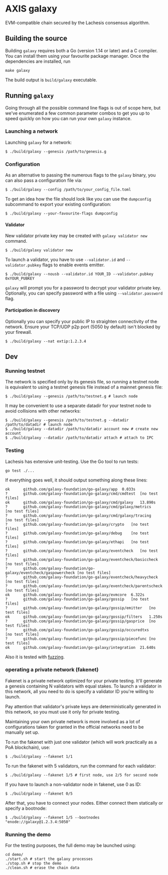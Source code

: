 # AXIS galaxy 

EVM-compatible chain secured by the Lachesis consensus algorithm.

## Building the source

Building `galaxy` requires both a Go (version 1.14 or later) and a C compiler. You can install
them using your favourite package manager. Once the dependencies are installed, run

```shell
make galaxy
```
The build output is ```build/galaxy``` executable.

## Running `galaxy`

Going through all the possible command line flags is out of scope here,
but we've enumerated a few common parameter combos to get you up to speed quickly
on how you can run your own `galaxy` instance.

### Launching a network

Launching `galaxy` for a network:

```shell
$ ./build/galaxy --genesis /path/to/genesis.g
```

### Configuration

As an alternative to passing the numerous flags to the `galaxy` binary, you can also pass a
configuration file via:

```shell
$ ./build/galaxy --config /path/to/your_config_file.toml
```

To get an idea how the file should look like you can use the `dumpconfig` subcommand to
export your existing configuration:

```shell
$ ./build/galaxy --your-favourite-flags dumpconfig
```

#### Validator

New validator private key may be created with `galaxy validator new` command.
```shell
$ ./build/galaxy validator new
```


To launch a validator, you have to use `--validator.id` and `--validator.pubkey` flags to enable events emitter.

```shell
$ ./build/galaxy --nousb --validator.id YOUR_ID --validator.pubkey 0xYOUR_PUBKEY
```

`galaxy` will prompt you for a password to decrypt your validator private key. Optionally, you can
specify password with a file using `--validator.password` flag.

#### Participation in discovery

Optionally you can specify your public IP to straighten connectivity of the network.
Ensure your TCP/UDP p2p port (5050 by default) isn't blocked by your firewall.

```shell
$ ./build/galaxy --nat extip:1.2.3.4
```

## Dev

### Running testnet

The network is specified only by its genesis file, so running a testnet node is equivalent to
using a testnet genesis file instead of a mainnet genesis file:
```shell
$ ./build/galaxy --genesis /path/to/testnet.g # launch node
```

It may be convenient to use a separate datadir for your testnet node to avoid collisions with other networks:
```shell
$ ./build/galaxy --genesis /path/to/testnet.g --datadir /path/to/datadir # launch node
$ ./build/galaxy --datadir /path/to/datadir account new # create new account
$ ./build/galaxy --datadir /path/to/datadir attach # attach to IPC
```

### Testing

Lachesis has extensive unit-testing. Use the Go tool to run tests:
```shell
go test ./...
```

If everything goes well, it should output something along these lines:
```
ok  	github.com/galaxy-foundation/go-galaxy/app	0.033s
?   	github.com/galaxy-foundation/go-galaxy/cmd/cmdtest	[no test files]
ok  	github.com/galaxy-foundation/go-galaxy/cmd/galaxy	13.890s
?   	github.com/galaxy-foundation/go-galaxy/cmd/galaxy/metrics	[no test files]
?   	github.com/galaxy-foundation/go-galaxy/cmd/galaxy/tracing	[no test files]
?   	github.com/galaxy-foundation/go-galaxy/crypto	[no test files]
?   	github.com/galaxy-foundation/go-galaxy/debug	[no test files]
?   	github.com/galaxy-foundation/go-galaxy/ethapi	[no test files]
?   	github.com/galaxy-foundation/go-galaxy/eventcheck	[no test files]
?   	github.com/galaxy-foundation/go-galaxy/eventcheck/basiccheck	[no test files]
?   	github.com/galaxy-foundation/go-galaxy/eventcheck/gaspowercheck	[no test files]
?   	github.com/galaxy-foundation/go-galaxy/eventcheck/heavycheck	[no test files]
?   	github.com/galaxy-foundation/go-galaxy/eventcheck/parentscheck	[no test files]
ok  	github.com/galaxy-foundation/go-galaxy/evmcore	6.322s
?   	github.com/galaxy-foundation/go-galaxy/gossip	[no test files]
?   	github.com/galaxy-foundation/go-galaxy/gossip/emitter	[no test files]
ok  	github.com/galaxy-foundation/go-galaxy/gossip/filters	1.250s
?   	github.com/galaxy-foundation/go-galaxy/gossip/gasprice	[no test files]
?   	github.com/galaxy-foundation/go-galaxy/gossip/occuredtxs	[no test files]
?   	github.com/galaxy-foundation/go-galaxy/gossip/piecefunc	[no test files]
ok  	github.com/galaxy-foundation/go-galaxy/integration	21.640s
```

Also it is tested with [fuzzing](./FUZZING.md).


### operating a private network (fakenet)

Fakenet is a private network optimized for your private testing.
It'll generate a genesis containing N validators with equal stakes.
To launch a validator in this network, all you need to do is specify a validator ID you're willing to launch.

Pay attention that validator's private keys are deterministically generated in this network, so you must use it only for private testing.

Maintaining your own private network is more involved as a lot of configurations taken for
granted in the official networks need to be manually set up.

To run the fakenet with just one validator (which will work practically as a PoA blockchain), use:
```shell
$ ./build/galaxy --fakenet 1/1
```

To run the fakenet with 5 validators, run the command for each validator:
```shell
$ ./build/galaxy --fakenet 1/5 # first node, use 2/5 for second node
```

If you have to launch a non-validator node in fakenet, use 0 as ID:
```shell
$ ./build/galaxy --fakenet 0/5
```

After that, you have to connect your nodes. Either connect them statically or specify a bootnode:
```shell
$ ./build/galaxy --fakenet 1/5 --bootnodes "enode://galaxy@1.2.3.4:5050"
```

### Running the demo

For the testing purposes, the full demo may be launched using:
```shell
cd demo/
./start.sh # start the galaxy processes
./stop.sh # stop the demo
./clean.sh # erase the chain data
```
